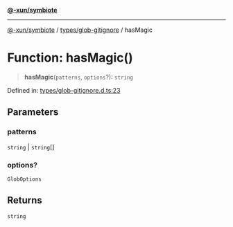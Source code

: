 [**@-xun/symbiote**](../../../README.md)

***

[@-xun/symbiote](../../../README.md) / [types/glob-gitignore](../README.md) / hasMagic

# Function: hasMagic()

> **hasMagic**(`patterns`, `options`?): `string`

Defined in: [types/glob-gitignore.d.ts:23](https://github.com/Xunnamius/symbiote/blob/510118102ef530d135a286522a7a776ec12a8a72/types/glob-gitignore.d.ts#L23)

## Parameters

### patterns

`string` | `string`[]

### options?

`GlobOptions`

## Returns

`string`
